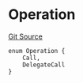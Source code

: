 # Operation
[Git Source](https://github.com/ArrakisFinance/arrakis-modular/blob/main/src/interfaces/ISafe.sol)


```solidity
enum Operation {
    Call,
    DelegateCall
}
```

